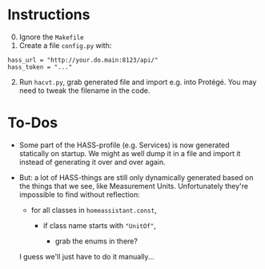 # Instructions

0. Ignore the `Makefile`
1. Create a file `config.py` with:
```
hass_url = "http://your.do.main:8123/api/"
hass_token = "..."
```
2. Run `hacvt.py`, grab generated file and import e.g. into Protégé. You may need to tweak the filename in the code.

# To-Dos

* Some part of the HASS-profile (e.g. Services) is now generated statically on startup.
  We might as well dump it in a file and import it instead of generating it over and over again.
* But: a lot of HASS-things are still only dynamically generated based on the things that we see,
  like Measurement Units. Unfortunately they're impossible to find without reflection:
    - for all classes in `homeassistant.const`,
  
      - if class name starts with `"UnitOf"`,

        - grab the enums in there?
        
    I guess we'll just have to do it manually...